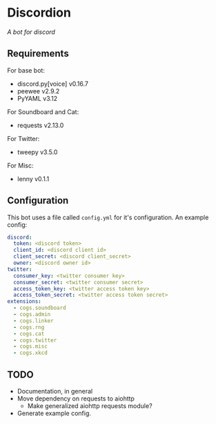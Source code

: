 # Discordion
*A bot for discord*

## Requirements

For base bot:
* discord.py[voice] v0.16.7
* peewee v2.9.2
* PyYAML v3.12

For Soundboard and Cat:
* requests v2.13.0

For Twitter:
* tweepy v3.5.0

For Misc:
* lenny v0.1.1

## Configuration

This bot uses a file called `config.yml` for it's configuration. An example config:

```yml
discord:
  token: <discord token>
  client_id: <discord client id>
  client_secret: <discord client_secret>
  owner: <discord owner id>
twitter:
  consumer_key: <twitter consumer key>
  consumer_secret: <twitter consumer secret>
  access_token_key: <twitter access token key>
  access_token_secret: <twitter access token secret>
extensions:
  - cogs.soundboard
  - cogs.admin
  - cogs.linker
  - cogs.rng
  - cogs.cat
  - cogs.twitter
  - cogs.misc
  - cogs.xkcd
```

## TODO
* Documentation, in general
* Move dependency on requests to aiohttp
    * Make generalized aiohttp requests module?
* Generate example config.